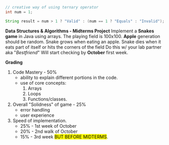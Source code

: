 ```java
// creative way of using ternary operator
int num = 1;

String result = num > 1 ? "Valid" : (num == 1 ? "Equals" : "Invalid");
```

**Data Structures & Algorithms - Midterms Project**
Implement a **Snakes game** in Java using arrays. The playing field is 100x100.
**Apple** generation should be random.
Snake grows when eating an apple.
Snake dies when it eats part of itself or hits the corners of the field
Do this w/ your lab partner aka "*Bestfriend*"
Will start checking by **October** first week.

**Grading**
1. Code Mastery - 50%
	- ability to explain different portions in the code.
	- use of core concepts:
		1. Arrays
		2. Loops
		3. Functions/classes.
1. Overall "Solidness" of game - 25%
	- error handling
	- user experience
2. Speed of implementation.
	- 25% - 1st week of October
	- 20% - 2nd walk of October
	- 15% - 3rd week <mark class="hltr-lightred">BUT BEFORE MIDTERMS</mark>.